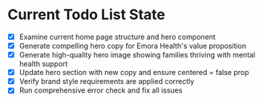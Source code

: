 <!-- DO NOT EDIT - Managed by todo_list tool -->
<!-- Updated: 2025-08-15T19:25:32.951Z -->

# Current Todo List State

- [x] Examine current home page structure and hero component
- [x] Generate compelling hero copy for Emora Health's value proposition
- [x] Generate high-quality hero image showing families thriving with mental health support
- [x] Update hero section with new copy and ensure centered = false prop
- [x] Verify brand style requirements are applied correctly
- [x] Run comprehensive error check and fix all issues
